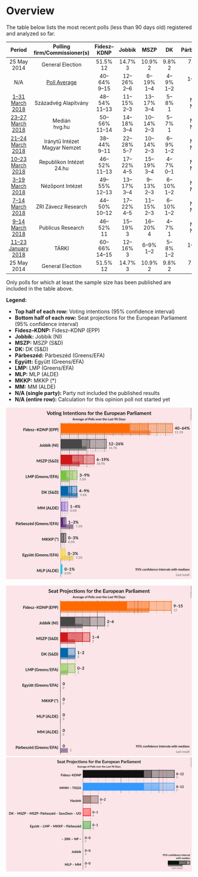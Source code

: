 # Overview

The table below lists the most recent polls (less than 90 days old) registered and analyzed so far.

| Period     | Polling firm/Commissioner(s) | Fidesz–KDNP | Jobbik | MSZP | DK | Párbeszéd | Együtt | LMP | MLP | MKKP | MM |
|:----------:|:----------------------------:|:--:|:--:|:--:|:--:|:--:|:--:|:--:|:--:|:--:|:--:|
| 25 May 2014 | General Election | 51.5% <br> 12 | 14.7% <br> 3 | 10.9% <br> 2 | 9.8% <br> 2 | 7.2% <br> 1 | 7.2% <br> 0 | 5.0% <br> 1 | 0.0% <br> 0 | 0.0% <br> 0 | 0.0% <br> 0 |
| N/A | [Poll Average](average.html) | 40–64% <br> 9–15 | 12–26% <br> 2–6 | 6–19% <br> 1–4 | 4–9% <br> 1–2 | 1–3% <br> 0 | 0–3% <br> 0 | 3–9% <br> 0–2 | 0–1% <br> 0 | 0–3% <br> 0 | 1–4% <br> 0 |
| [1–31 March 2018](2018-03-31-SzázadvégAlapítvány.html) | Századvég Alapítvány | 48–54% <br> 11–13 | 11–15% <br> 2–3 | 13–17% <br> 3–4 | 5–8% <br> 1 | N/A <br> N/A | 1–2% <br> 0 | 6–9% <br> 1–2 | N/A <br> N/A | N/A <br> N/A | N/A <br> N/A |
| [23–27 March 2018](2018-03-27-Medián.html) | Medián <br> hvg.hu | 50–56% <br> 11–14 | 14–18% <br> 3–4 | 10–14% <br> 2–3 | 5–7% <br> 1 | N/A <br> N/A | 1–2% <br> 0 | 6–9% <br> 1–2 | 0–1% <br> 0 | 1–3% <br> 0 | 1–3% <br> 0 |
| [21–24 March 2018](2018-03-24-IránytűIntézet.html) | Iránytű Intézet <br> Magyar Nemzet | 38–44% <br> 9–11 | 22–28% <br> 5–7 | 10–14% <br> 2–3 | 6–9% <br> 1–2 | N/A <br> N/A | 0–1% <br> 0 | 6–10% <br> 1–2 | 0–1% <br> 0 | 1–3% <br> 0 | 2–4% <br> 0–1 |
| [10–23 March 2018](2018-03-23-RepublikonIntézet.html) | Republikon Intézet <br> 24.hu | 46–52% <br> 11–13 | 17–22% <br> 4–5 | 15–19% <br> 3–4 | 4–7% <br> 0–1 | N/A <br> N/A | 1–3% <br> 0 | 3–5% <br> 0–1 | N/A <br> N/A | 0–1% <br> 0 | 1–3% <br> 0 |
| [3–19 March 2018](2018-03-19-NézőpontIntézet.html) | Nézőpont Intézet | 49–55% <br> 12–13 | 13–17% <br> 3–4 | 9–13% <br> 2–3 | 6–10% <br> 1–2 | N/A <br> N/A | 0–1% <br> 0 | 6–10% <br> 1–2 | 0–1% <br> 0 | 1–3% <br> 0 | 2–4% <br> 0–1 |
| [7–14 March 2018](2018-03-14-ZRIZáveczResearch.html) | ZRI Závecz Research | 44–50% <br> 10–12 | 17–22% <br> 4–5 | 11–15% <br> 2–3 | 6–10% <br> 1–2 | N/A <br> N/A | 1–2% <br> 0 | 5–8% <br> 1 | N/A <br> N/A | 1–3% <br> 0 | 2–4% <br> 0–1 |
| [9–14 March 2018](2018-03-14-PublicusResearch.html) | Publicus Research | 46–52% <br> 11 | 15–19% <br> 3 | 16–20% <br> 4 | 4–7% <br> 1 | N/A <br> N/A | 1–2% <br> 0 | 6–10% <br> 2 | 0–1% <br> 0 | 1–2% <br> 0 | 1–2% <br> 0 |
| [11–23 January 2018](2018-01-23-TÁRKI.html) | TÁRKI | 60–66% <br> 14–15 | 12–16% <br> 3 | 6–9% <br> 1–2 | 5–8% <br> 1–2 | 1–3% <br> 0 | 1–3% <br> 0 | 3–5% <br> 0–1 | 0–1% <br> 0 | 0–1% <br> 0 | 1–2% <br> 0 |
| 25 May 2014 | General Election | 51.5% <br> 12 | 14.7% <br> 3 | 10.9% <br> 2 | 9.8% <br> 2 | 7.2% <br> 1 | 7.2% <br> 0 | 5.0% <br> 1 | 0.0% <br> 0 | 0.0% <br> 0 | 0.0% <br> 0 |

Only polls for which at least the sample size has been published are included in the table above.

**Legend:**
+ **Top half of each row:** Voting intentions (95% confidence interval)
+ **Bottom half of each row:** Seat projections for the European Parliament (95% confidence interval)
+ **Fidesz–KDNP:** Fidesz–KDNP (EPP)
+ **Jobbik:** Jobbik (NI)
+ **MSZP:** MSZP (S&D)
+ **DK:** DK (S&D)
+ **Párbeszéd:** Párbeszéd (Greens/EFA)
+ **Együtt:** Együtt (Greens/EFA)
+ **LMP:** LMP (Greens/EFA)
+ **MLP:** MLP (ALDE)
+ **MKKP:** MKKP (*)
+ **MM:** MM (ALDE)
+ **N/A (single party):** Party not included the published results
+ **N/A (entire row):** Calculation for this opinion poll not started yet


![Graph with voting intentions not yet produced](average.png "Voting Intentions")

![Graph with seats not yet produced](average-seats.png "Seats")
![Graph with coalitions seats not yet produced](average-coalitions-seats.png "Coalitions Seats")
